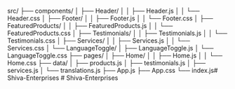 src/
├── components/
│   ├── Header/
│   │   ├── Header.js
│   │   └── Header.css
│   ├── Footer/
│   │   ├── Footer.js
│   │   └── Footer.css
│   ├── FeaturedProducts/
│   │   ├── FeaturedProducts.js
│   │   └── FeaturedProducts.css
│   ├── Testimonials/
│   │   ├── Testimonials.js
│   │   └── Testimonials.css
│   ├── Services/
│   │   ├── Services.js
│   │   └── Services.css
│   └── LanguageToggle/
│       ├── LanguageToggle.js
│       └── LanguageToggle.css
├── pages/
│   ├── Home/
│   │   ├── Home.js
│   │   └── Home.css
├── data/
│   ├── products.js
│   ├── testimonials.js
│   ├── services.js
│   └── translations.js
├── App.js
├── App.css
└── index.js#   S h i v a - E n t e r p r i s e s  
 #   S h i v a - E n t e r p r i s e s  
 